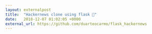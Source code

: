 ```yaml
---
layout: externalpost
title:  "Hackernews clone using flask 🐍"
date:   2018-12-07 01:02:05 +0000
external_url: https://github.com/duarteocarmo/flask_hackernews
---
```


